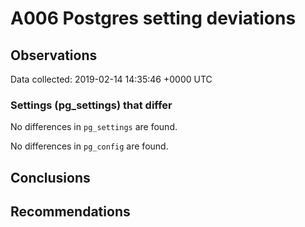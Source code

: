 # A006 Postgres setting deviations #

## Observations ##
Data collected: 2019-02-14 14:35:46 +0000 UTC  

### Settings (pg_settings) that differ ###

No differences in `pg_settings` are found.


No differences in `pg_config` are found.



## Conclusions ##


## Recommendations ##

